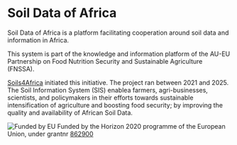 # Soil Data of Africa

Soil Data of Africa is a platform facilitating cooperation around soil data and information in Africa.

This system is part of the knowledge and information platform of the AU-EU Partnership on Food Nutrition Security and Sustainable Agriculture (FNSSA).

[Soils4Africa](https://doi.org/10.3030/862900) initiated this initiative. The project ran between 2021 and 2025. The Soil Information System (SIS) enablea farmers, 
agri-businesses, scientists, and policymakers in their efforts towards sustainable intensification of agriculture and boosting food security; by improving the quality and availability of African Soil Data.

![Funded by EU](https://ec.europa.eu/regional_policy/images/information-sources/logo-download-center/eu_funded_en.jpg)
Funded by the Horizon 2020 programme of the European Union, under grantnr [862900](https://doi.org/10.3030/862900) 
